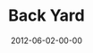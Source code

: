 ---
layout: message
category: message
series: "The Backyard Gospel"
title: "Back Yard"
date: 2012-06-02-00-00
message_id: 731
audio: "http://s3.amazonaws.com/crossroads-media/messages/audio/backyardgospel_02.mp3"
audio-duration: "44:10"
program: "http://s3.amazonaws.com/crossroads-media/documents/06_02-03_12Program.pdf"
description: "Kirk Perry talks about how to live out our faith in the workplace."
video: "http://s3.amazonaws.com/crossroads-media/messages/video/backyardgospel_02.mp4"
video-duration: "44:16"
video-image: "http://s3.amazonaws.com/crossroads-media/images/backyardgospel_02_still.jpg"
explicit: false
---